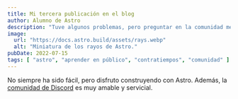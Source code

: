 ```yaml
---
title: Mi tercera publicación en el blog
author: Alumno de Astro
description: "Tuve algunos problemas, pero preguntar en la comunidad me ayudó mucho."
image:
  url: "https://docs.astro.build/assets/rays.webp"
  alt: "Miniatura de los rayos de Astro."
pubDate: 2022-07-15
tags: [ "astro", "aprender en público", "contratiempos", "comunidad" ]
---
```


No siempre ha sido fácil, pero disfruto construyendo con Astro. Además,
la [comunidad de Discord](https://astro.build/chat) es muy amable y servicial.